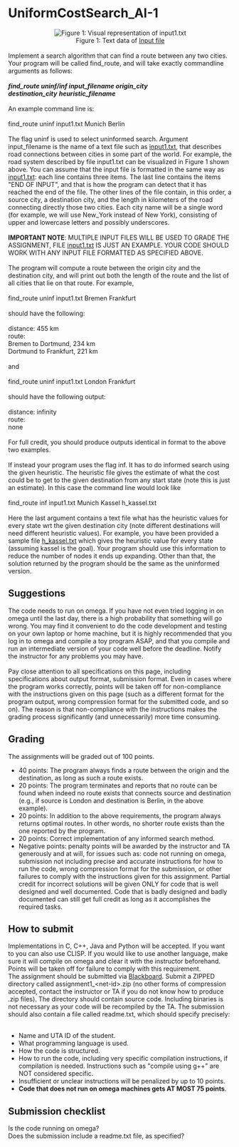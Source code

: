 # UniformCostSearch_AI-1
<!DOCTYPE html PUBLIC "-//W3C//DTD HTML 4.01//EN" "http://www.w3.org/TR/html4/strict.dtd">
<html><head>

<meta http-equiv="Content-Type" content="text/html; charset=windows-1252"><title>Assignment 1</title>

</head>
<body>
<div style="text-align: center;">
<img alt="Figure 1: Visual representation of input1.txt" title="Figure 1: Visual representation of input1.txt" src="https://github.com/adityadas8888/UniformCostSearch_AI-1/blob/master/t1_p1.gif"><br>
Figure 1: Text data of <a href="https://github.com/adityadas8888/UniformCostSearch_AI-1/blob/master/input1.txt">Input file</a></div>
<br>
Implement a search algorithm that can find a route between any two
cities. Your program will be called find_route, and will take exactly
commandline arguments as follows:<br>
<br>
<strong><em>find_route uninf/inf input_filename origin_city
destination_city</em></strong>&nbsp;<strong><em>heuristic_filename</em></strong><br>
<br>
An example command line is:<br>
<br>
find_route uninf input1.txt Munich Berlin<br>
<br>
The flag uninf is used to select uninformed search. Argument
input_filename
is the name of a text file such as <a href="https://omega.uta.edu/~gopikrishnav/classes/2018/fall/4308_5360/assmts/assmt1_files/input1.txt">input1.txt</a>,
that describes road connections between cities in some part of the
world. For example, the road system described by file input1.txt can be
visualized in Figure 1 shown above. You can assume that the input file
is formatted in the same way as <a href="https://omega.uta.edu/~gopikrishnav/classes/2018/fall/4308_5360/assmts/assmt1_files/input1.txt">input1.txt</a>:
each line contains three
items. The last line contains the items "END OF INPUT", and that is how
the program can detect that it has reached the end of the file. The
other lines of the file contain, in this order, a source city, a
destination city, and the length in kilometers of the road connecting
directly those two cities. Each city name will be a single word (for
example, we will use New_York instead of New York), consisting of upper
and lowercase letters and possibly underscores.<br>
<br>
<span style="font-weight: bold;">IMPORTANT NOTE</span>:
MULTIPLE INPUT FILES WILL BE USED TO GRADE THE
ASSIGNMENT, FILE <a href="https://omega.uta.edu/~gopikrishnav/classes/2018/fall/4308_5360/assmts/assmt1_files/input1.txt">input1.txt</a>
IS JUST AN EXAMPLE. YOUR CODE SHOULD WORK
WITH ANY INPUT FILE FORMATTED AS SPECIFIED ABOVE.<br>
<br>
The program will compute a route between the origin city and the
destination city, and will print out both the length of the route and
the list of all cities that lie on that route. For example,<br>
<br>
find_route uninf input1.txt Bremen Frankfurt<br>
<br>
should have the following:<br>
<br>
distance: 455 km<br>
route: <br>
Bremen to Dortmund, 234 km <br>
Dortmund to Frankfurt, 221 km <br>
<br>
and<br>
<br>
find_route uninf input1.txt London Frankfurt<br>
<br>
should have the following output:<br>
<br>
distance: infinity<br>
route: <br>
none<br>
<br>
For full credit, you should produce outputs identical in format to the
above two examples.<br>
<br>
If instead your program uses the flag inf. It has to do informed search
using the given heuristic. The heuristic file gives the estimate of
what the cost could be to get to the given destination from any start
state (note this is just an estimate). In this case the command line
would look like<br>
<br>
find_route&nbsp;inf input1.txt Munich Kassel h_kassel.txt<br>
<br>
Here the last argument contains a text file what has the heuristic
values for every state wrt the given destination city (note different
destinations will need different heuristic values). For example, you
have been provided a sample file <a href="https://omega.uta.edu/~gopikrishnav/classes/2018/fall/4308_5360/assmts/assmt1_files/h_kassel.txt">h_kassel.txt</a>
which gives the heuristic value for every state (assuming kassel is the
goal).
Your program should use this information to reduce the number of nodes
it ends up expanding. Other than that, the solution returned by the
program should be the same as the uninformed version.<br>
<h2>Suggestions</h2>
The code needs to run on omega. If you have not even tried
logging in on omega until the last day, there is a high probability
that something
will go wrong. You may find it convenient to do the code development
and testing on your own laptop or home machine, but it is highly
recommended that you log in to omega and compile a toy program ASAP,
and that you compile and run an intermediate version of your code well
before the deadline. Notify the instructor for any problems you may
have. <br>
<br>
Pay close attention to all specifications on this page, including
specifications about output format, submission format. Even in cases
where the program works correctly, points will be taken off for
non-compliance with the instructions given on this page (such as a
different format for the program output, wrong compression format for
the submitted code, and so on). The reason is that non-compliance with
the instructions makes the grading process significantly (and
unnecessarily) more time consuming.<br>
<h2>Grading</h2>
The assignments will be graded out of 100 points.<br>
<ul>
<li>40 points: The program always finds a route between the
origin and the destination, as long as such a route exists.</li>
<li>20 points: The program
terminates and reports that no route can be found when indeed no route
exists that connects source and destination (e.g., if source is London
and destination is Berlin, in the above example).</li>
<li>20 points: In addition to the above requirements, the
program always returns optimal routes. In other words, no shorter route
exists than the one reported by the program.</li>
<li>20 points: Correct implementation of any informed search
method.</li>
<li>Negative points: penalty points will be awarded by the
instructor and
TA generously and at will, for issues such as: code not running on
omega, submission not including precise and accurate instructions for
how to run the code, wrong compression format for the submission, or
other failures to comply with the instructions given for this
assignment. Partial credit for incorrect solutions will be given ONLY
for code that is well designed and well documented. Code that is badly
designed and badly documented can still get full credit as long as it
accomplishes the required tasks.
</li>
</ul>
<h2>How to submit</h2>
Implementations in C, C++, Java and Python will be accepted. If you want to you can also use CLISP. If you
would like to use another language, make sure it will compile on omega
and clear it with the instructor beforehand. Points will be taken off
for failure to comply
with this requirement.<br>
The assignment should be submitted via <a href="http://elearn.uta.edu/">Blackboard</a>. Submit a
ZIPPED
directory called assignment1_&lt;net-id&gt;.zip (no other forms
of compression
accepted, contact the instructor or TA if you do not know how to
produce .zip files). The directory should contain source code.
Including binaries&nbsp;is not necessary as your code will be recompiled by the TA.
The submission should also contain a file called readme.txt, which
should specify precisely:<br>
<br>
<ul>
<li>Name and UTA ID of the student.</li>
<li>What programming language is used.</li>
<li>How the code is structured.</li>
<li>How to run the code, including very specific compilation
instructions,
if compilation is needed. Instructions such as "compile using g++" are
NOT considered specific.</li>
<li>Insufficient or unclear instructions will be penalized by
up to 10
points.</li>
<li><span style="font-weight: bold;">Code that
does not run on omega machines gets AT MOST&nbsp;75 points</span>.
</li>
</ul>
<h2>Submission checklist</h2>
Is the code running on omega?<br>
Does the submission include a readme.txt file, as specified?<br>
</body></html>

